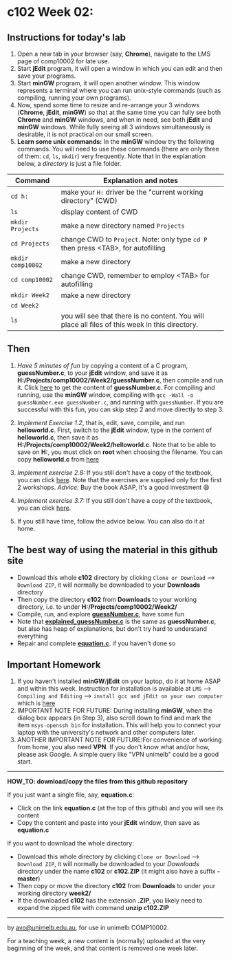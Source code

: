  c102 Week 02:
=======

Instructions for today's lab
----------------------------
1. Open a new tab in your browser (say, **Chrome**), navigate to the LMS page of comp10002 for late use.
1. Start **jEdit** program, it will open a window in which you can edit and then save your programs. 
1. Start **minGW** program, it will open another window. This window represents a terminal where you can run unix-style commands (such as compiling, running your own programs).  
1. Now, spend some time to resize and re-arrange your 3 windows (**Chrome**, **jEdit**, **minGW**) so that at the same time you can fully see both **Chrome** and **minGW** windows, and when in need, see both **jEdit** and **minGW** windows. While fully seeing all 3 windows simultaneously is desirable, it is not practical on our small screen. 
1. **Learn some unix commands:** In the **minGW** window try the following commands. You will need to use these commands (there are only three of them: `cd`, `ls`, `mkdir`) very frequently. 
Note that in the explanation below, a *directory* is just a file folder.


Command          | Explanation and notes
---------------- | ------------
`cd h:` | make your `H:` driver be the "current working directory" (CWD)
`ls`    | display content of CWD
`mkdir Projects` | make a new directory named `Projects`
`cd Projects` | change CWD to `Project`. Note: only type `cd P` then press \<TAB\>, for autofilling
`mkdir comp10002` | make a new directory
`cd comp10002` | change CWD, remember to employ \<TAB\> for autofilling
`mkdir Week2`  | make a new directory 
`cd Week2`     |
`ls`           | you will see that there is no content. You will place all files of this week in this directory.

Then
----
1. *Have 5 minutes of fun* by copying a content of a C program, **guessNumber.c**, to your **jEdit** window, and save it as **H:/Projects/comp10002/Week2/guessNumber.c**, then compile and run it. Click [here](./guessNumber.c) to get the content of **guessNumber.c**. For compiling and running, use the **minGW** window, compiling with `gcc -Wall -o guessNumber.exe guessNumber.c`, and running with `guessNumber`. If you are successful with this fun, you can skip step 2 and move directly to step 3. 
1. *Implement Exercise 1.2*, that is, edit, save, compile, and run **helloworld.c**. First, switch to the **jEdit** window, type in the content of **helloworld.c**, then save it as **H:/Projects/comp10002/Week2/helloworld.c**. Note that to be able to save on **H:**, you must click on **root** when choosing the filename. You can copy **helloworld.c** from [here](https://people.eng.unimelb.edu.au/ammoffat/ppsaa/c/helloworld.c) 
1. *Implement exercise 2.8:* If you still don't have a copy of the textbook, you can click [here](https://people.eng.unimelb.edu.au/ammoffat/teaching/10002/e/e02-08.tiff). Note that the exercises are supplied only for the first 
2 workshops.
*Advice:* Buy the book ASAP, it's a good investment :smile: 

1. *Implement exercise 3.7:* If you still don't have a copy of the textbook, you can click [here](https://people.eng.unimelb.edu.au/ammoffat/teaching/10002/e/e03-07.tiff).

1. If you still have time, follow the advice below. You can also do it at home.


The best way of using the material in this github site
--------------------------------------------------
  * Download this whole **c102** directory by clicking `Clone or Download` --> `Download ZIP`, it will normally be downloaded to your **Downloads** directory
  * Then copy the directory **c102** from **Downloads** to your working directory, i.e. to under **H:/Projects/comp10002/Week2/**
  * Compile, run, and explore [**guessNumber.c**](./guessNumber.c), have some fun
  * Note that [**explained_guessNumber.c**](./explained_guessNumber.c) is the same as **guessNumber.c**, but also has heap of explanations, but don't try hard to understand everything 
  * Repair and complete [**equation.c**](./equation.c). if you haven't done so 

Important Homework
-----------------
1. If you haven't installed **minGW**/**jEdit** on your laptop, do it at home ASAP and within this week. Instruction for installation is available at `LMS` --> `Compiling and Editing` --> `install gcc and jEdit on your own computer` which is [here](https://app.lms.unimelb.edu.au/webapps/blackboard/content/listContentEditable.jsp?content_id=_7226561_1&course_id=_391850_1&mode=reset) 
1. IMPORTANT NOTE FOR FUTURE: During installing **minGW**, when the dialog box appears (in Step 3), also scroll down to find and mark the item `msys-openssh bin` for installation. This will help you to connect your laptop with the university's network and other computers later.
1. ANOTHER IMPORTANT NOTE FOR FUTURE:For convenience of working from home, you also need **VPN**. If you don't know what and/or how, please ask Google. A simple query like "VPN unimelb" could be a good start.



---------------------------------------------------------
**HOW_TO: download/copy the files from this github repository**

If you just want a single file, say, **equation.c**:
  * Click on the link **equation.c** (at the top of this github) and you will see its content 
  * Copy the content and paste into your **jEdit** window, then save as **equation.c** 

If you want to download the whole directory:
  * Download this whole directory by clicking `Clone or Download` --> `Download ZIP`, it will normally be downloaded to your *Downloads* directory under the name **c102** or **c102.ZIP** (it might also have a suffix **-master**)
  * Then copy or move the directory **c102** from **Downloads** to under your working directory **week2/**
  * If the downloaded **c102** has the extension **.ZIP**, you likely need to expand the zipped file with command **unzip c102.ZIP**



-------------------------------------------------------------
by avo@unimelb.edu.au, for use in unimelb COMP10002.

For a teaching week, a new content is (normally) uploaded at the very beginning of the week, and that content is removed one week later.
